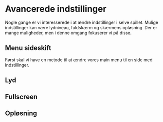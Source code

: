 # Avancerede indstillinger
Nogle gange er vi interesserede i at ændre indstillinger i selve spillet. Mulige indstillinger kan være lydniveau, fuldskærm og skærmens opløsning. Der er mange muligheder, men i denne omgang fokuserer vi på disse.

## Menu sideskift
Først skal vi have en metode til at ændre vores main menu til en side med indstillinger. 

## Lyd


## Fullscreen


## Opløsning

